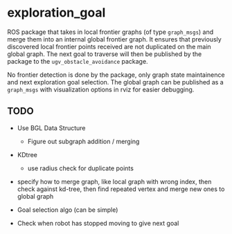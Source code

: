 # exploration_goal

ROS package that takes in local frontier graphs (of type `graph_msgs`) and merge them into an internal global
frontier graph. It ensures that previously discovered local frontier points received are not duplicated on the 
main global graph. The next goal to traverse will then be published by the package to the `ugv_obstacle_avoidance`
package. 

No frontier detection is done by the package, only graph state maintainence and next exploration goal selection.
The global graph can be published as a `graph_msgs` with visualization options in rviz for easier debugging.


## TODO
- Use BGL Data Structure
    - Figure out subgraph addition / merging

- KDtree
    - use radius check for duplicate points 

- specify how to merge graph, like local graph with wrong index, then check against kd-tree,
    then find repeated vertex and merge new ones to global graph
- Goal selection algo (can be simple)
- Check when robot has stopped moving to give next goal